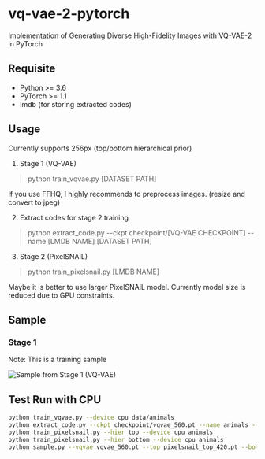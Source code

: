 # vq-vae-2-pytorch
Implementation of Generating Diverse High-Fidelity Images with VQ-VAE-2 in PyTorch

## Requisite

* Python >= 3.6
* PyTorch >= 1.1
* lmdb (for storing extracted codes)

## Usage

Currently supports 256px (top/bottom hierarchical prior)

1. Stage 1 (VQ-VAE)

> python train_vqvae.py [DATASET PATH]

If you use FFHQ, I highly recommends to preprocess images. (resize and convert to jpeg)

2. Extract codes for stage 2 training

> python extract_code.py --ckpt checkpoint/[VQ-VAE CHECKPOINT] --name [LMDB NAME] [DATASET PATH]

3. Stage 2 (PixelSNAIL)

> python train_pixelsnail.py [LMDB NAME]

Maybe it is better to use larger PixelSNAIL model. Currently model size is reduced due to GPU constraints.

## Sample

### Stage 1

Note: This is a training sample

![Sample from Stage 1 (VQ-VAE)](stage1_sample.png)

## Test Run with CPU

```bash
python train_vqvae.py --device cpu data/animals
python extract_code.py --ckpt checkpoint/vqvae_560.pt --name animals --device cpu data/
python train_pixelsnail.py --hier top --device cpu animals
python train_pixelsnail.py --hier bottom --device cpu animals
python sample.py --vqvae vqvae_560.pt --top pixelsnail_top_420.pt --bottom pixelsnail_bottom_420.pt --device cpu sample.png
```
